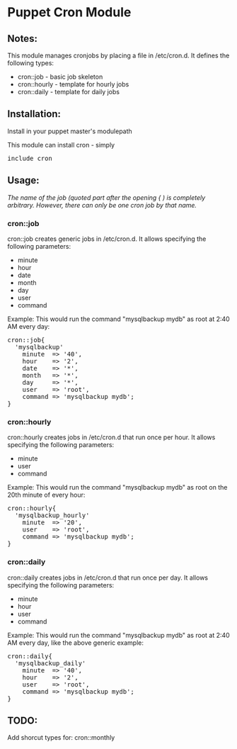# Puppet Cron Module

## Notes:
This module manages cronjobs by placing a file in /etc/cron.d.
It defines the following types:

  * cron::job    - basic job skeleton
  * cron::hourly - template for hourly jobs
  * cron::daily  - template for daily jobs

## Installation:
Install in your puppet master's modulepath

This module can install cron - simply
<pre>
include cron
</pre>

## Usage:
*The name of the job (quoted part after the opening { ) is completely arbitrary. However, there can only be one cron job by that name.*

### cron::job
cron::job creates generic jobs in /etc/cron.d.
It allows specifying the following parameters:

  * minute
  * hour
  * date
  * month
  * day
  * user
  * command

Example:
  This would run the command "mysqlbackup mydb" as root at 2:40 AM every day:
<pre>
cron::job{
  'mysqlbackup'
    minute  => '40',
    hour    => '2',
    date    => '*',
    month   => '*',
    day     => '*',
    user    => 'root',
    command => 'mysqlbackup mydb';
}
</pre>

### cron::hourly
cron::hourly creates jobs in /etc/cron.d that run once per hour.
It allows specifying the following parameters:

  * minute
  * user
  * command

Example:
  This would run the command "mysqlbackup mydb" as root on the 20th minute of every hour:
<pre>
cron::hourly{
  'mysqlbackup_hourly'
    minute  => '20',
    user    => 'root',
    command => 'mysqlbackup mydb';
}
</pre>

### cron::daily
cron::daily creates jobs in /etc/cron.d that run once per day.
It allows specifying the following parameters:

  * minute
  * hour
  * user
  * command

Example:
  This would run the command "mysqlbackup mydb" as root at 2:40 AM every day, like the above generic example:
<pre>
cron::daily{
  'mysqlbackup_daily'
    minute  => '40',
    hour    => '2',
    user    => 'root',
    command => 'mysqlbackup mydb';
}
</pre>

## TODO:
Add shorcut types for:
  cron::monthly

